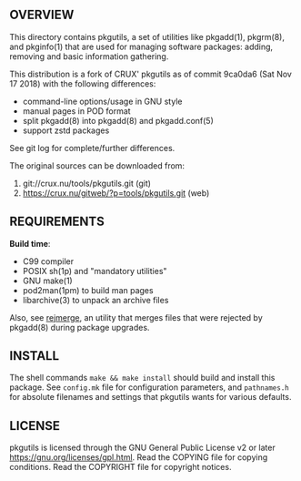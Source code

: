 OVERVIEW
--------
This directory contains pkgutils, a set of utilities like pkgadd(1),
pkgrm(8), and pkginfo(1) that are used for managing software packages:
adding, removing and basic information gathering.

This distribution is a fork of CRUX' pkgutils as of commit 9ca0da6
(Sat Nov 17 2018) with the following differences:
- command-line options/usage in GNU style
- manual pages in POD format
- split pkgadd(8) into pkgadd(8) and pkgadd.conf(5)
- support zstd packages

See git log for complete/further differences.

The original sources can be downloaded from:
1. git://crux.nu/tools/pkgutils.git              (git)
2. https://crux.nu/gitweb/?p=tools/pkgutils.git  (web)


REQUIREMENTS
------------
**Build time**:
- C99 compiler
- POSIX sh(1p) and "mandatory utilities"
- GNU make(1)
- pod2man(1pm) to build man pages
- libarchive(3) to unpack an archive files

Also, see [rejmerge][1], an utility that merges files that were
rejected by pkgadd(8) during package upgrades.

[1]: https://github.com/zeppe-lin/rejmerge


INSTALL
-------
The shell commands `make && make install` should build and install
this package.  See `config.mk` file for configuration parameters, and
`pathnames.h` for absolute filenames and settings that pkgutils wants
for various defaults.


LICENSE
-------
pkgutils is licensed through the GNU General Public License v2 or
later <https://gnu.org/licenses/gpl.html>.
Read the COPYING file for copying conditions.
Read the COPYRIGHT file for copyright notices.
